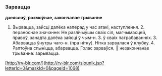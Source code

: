 ### Зарвацца
**дзеяслоў, размоўнае, закончанае трыванне**

1. Вырвацца, зайсці далёка наперад у час атакі, наступлення. 2. пераноснае значэнне: Не разлічыўшы сваіх сіл, магчымасцей, правоў, занадта далёка зайсці ў чым-н. З. ў сваіх патрабаваннях. 3. Абарвацца ўнутры чаго-н. (пра нітку). Нітка зарвалася ў клубку. 4. Раптоўна спыніцца, абарвацца. Голас зарваўся. || незакончанае трыванне: зарывацца.

<a rel="author">[http://rv-blr.com/](http://rv-blr.com/slounik.jsp?letterId=0&maskId=0&pageId=1068)</a>
